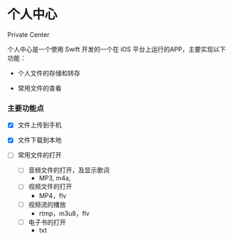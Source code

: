 # 个人中心
Private Center

个人中心是一个使用 Swift 开发的一个在 iOS 平台上运行的APP，主要实现以下功能：

* 个人文件的存储和转存

* 常用文件的查看

### 主要功能点

- [x] 文件上传到手机

- [x] 文件下载到本地

- [ ] 常用文件的打开
  - [ ] 音频文件的打开，及显示歌词
    * MP3, m4a,
  - [ ] 视频文件的打开
    * MP4，flv
  - [ ] 视频流的播放
    * rtmp，m3u8，flv
  - [ ] 电子书的打开
    * txt
  
